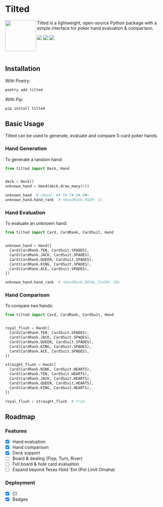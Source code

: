 
# Tilted
<img align="left" src="https://user-images.githubusercontent.com/8881202/169894189-c4d64c08-7751-4d0e-a95f-640f07c2e7bd.jpeg" width="100" height="100" />

Tilted is a lightweight, open-source Python package with a simple interface for poker hand evaluation & comparison.

<img src="https://img.shields.io/endpoint?url=https://gist.githubusercontent.com/MaxAtkinson/4e37448f542c929a49d3cc20fb7b3d67/raw/30b5f30f0876f32100ee73f221f34a62ca70f4d1/coverage.json" /> <img src="https://github.com/MaxAtkinson/tilted/actions/workflows/test-coverage.yml/badge.svg" /> <img src="https://img.shields.io/github/v/release/MaxAtkinson/tilted" />

<br />
<br />

## Installation
With Poetry:
```sh
poetry add tilted
```

With Pip:
```sh
pip install tilted
```

## Basic Usage
Tilted can be used to generate, evaluate and compare 5-card poker hands.

### Hand Generation
To generate a random hand:
```python
from tilted import Deck, Hand


deck = Deck()
unknown_hand = Hand(deck.draw_many(5))

unknown_hand  # <Hand: 8♦ T♠ T♣ Q♣ K♥>
unknown_hand.hand_rank  # <HandRank.PAIR: 2>
```

### Hand Evaluation
To evaluate an unknown hand:
```python
from tilted import Card, CardRank, CardSuit, Hand


unknown_hand = Hand([
  Card(CardRank.TEN, CardSuit.SPADES),
  Card(CardRank.JACK, CardSuit.SPADES),
  Card(CardRank.QUEEN, CardSuit.SPADES),
  Card(CardRank.KING, CardSuit.SPADES),
  Card(CardRank.ACE, CardSuit.SPADES),
])

unknown_hand.hand_rank  # <HandRank.ROYAL_FLUSH: 10>
```

### Hand Comparison
To compare two hands:
```python
from tilted import Card, CardRank, CardSuit, Hand


royal_flush = Hand([
  Card(CardRank.TEN, CardSuit.SPADES),
  Card(CardRank.JACK, CardSuit.SPADES),
  Card(CardRank.QUEEN, CardSuit.SPADES),
  Card(CardRank.KING, CardSuit.SPADES),
  Card(CardRank.ACE, CardSuit.SPADES),
])

straight_flush = Hand([
  Card(CardRank.NINE, CardSuit.HEARTS),
  Card(CardRank.TEN, CardSuit.HEARTS),
  Card(CardRank.JACK, CardSuit.HEARTS),
  Card(CardRank.QUEEN, CardSuit.HEARTS),
  Card(CardRank.KING, CardSuit.HEARTS),
])

royal_flush > straight_flush  # True
```


## Roadmap

### Features
- [x] Hand evaluation
- [x] Hand comparison
- [x] Deck support
- [ ] Board & dealing (Flop, Turn, River)
- [ ] Full board & hole card evaluation
- [ ] Expand beyond Texas Hold 'Em (Pot Limit Omaha)

### Deployment
- [x] CI
- [x] Badges 
